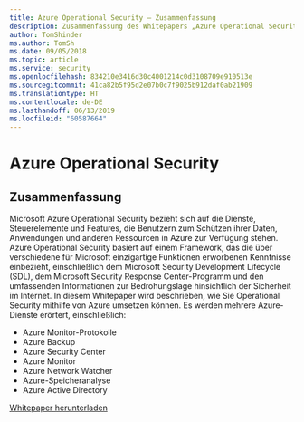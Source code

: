 ```yaml
---
title: Azure Operational Security – Zusammenfassung
description: Zusammenfassung des Whitepapers „Azure Operational Security“.
author: TomShinder
ms.author: TomSh
ms.date: 09/05/2018
ms.topic: article
ms.service: security
ms.openlocfilehash: 834210e3416d30c4001214c0d3108709e910513e
ms.sourcegitcommit: 41ca82b5f95d2e07b0c7f9025b912daf0ab21909
ms.translationtype: HT
ms.contentlocale: de-DE
ms.lasthandoff: 06/13/2019
ms.locfileid: "60587664"
---
```

# <a name="azure-operational-security"></a>Azure Operational Security
## <a name="abstract"></a>Zusammenfassung
Microsoft Azure Operational Security bezieht sich auf die Dienste, Steuerelemente und Features, die Benutzern zum Schützen ihrer Daten, Anwendungen und anderen Ressourcen in Azure zur Verfügung stehen. Azure Operational Security basiert auf einem Framework, das die über verschiedene für Microsoft einzigartige Funktionen erworbenen Kenntnisse einbezieht, einschließlich dem Microsoft Security Development Lifecycle (SDL), dem Microsoft Security Response Center-Programm und den umfassenden Informationen zur Bedrohungslage hinsichtlich der Sicherheit im Internet. In diesem Whitepaper wird beschrieben, wie Sie Operational Security mithilfe von Azure umsetzen können. Es werden mehrere Azure-Dienste erörtert, einschließlich:
* Azure Monitor-Protokolle
* Azure Backup
* Azure Security Center
* Azure Monitor
* Azure Network Watcher
* Azure-Speicheranalyse
* Azure Active Directory

[Whitepaper herunterladen](https://azure.microsoft.com/mediahandler/files/resourcefiles/azure-operational-security/Azure%20Operational%20Security.pdf)
